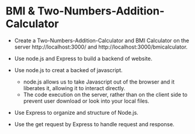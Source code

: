 # BMI & Two-Numbers-Addition-Calculator

- Create a Two-Numbers-Addition-Calculator and BMI Calculator on the server http://localhost:3000/ and http://localhost:3000/bmicalculator.

- Use node.js and Express to build a backend of website.
- Use node.js to creat a backed of javascript.
  - node.js allows us to take Javascript out of the browser and it liberates it, allowing it to interact directly.
  - The code execution on the server, rather than on the client side to prevent user download or look into your local files.
- Use Express to organize and structure of Node.js.
- Use the get request by Express to handle request and response.
